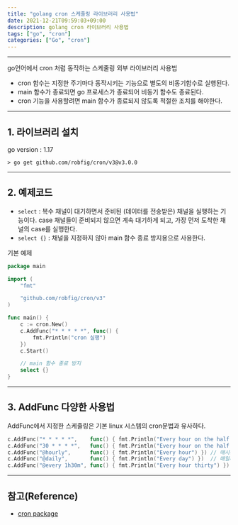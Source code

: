 ```yaml
---
title: "golang cron 스케줄링 라이브러리 사용법"
date: 2021-12-21T09:59:03+09:00
description: golang cron 라이브러리 사용법
tags: ["go", "cron"]
categories: ["Go", "cron"]
---
```



---

go언어에서 cron 처럼 동작하는 스케줄링 외부 라이브러리 사용법

- cron 함수는 지정한 주기마다 동작시키는 기능으로 별도의 비동기함수로 실행된다.
- main 함수가 종료되면 go 프로세스가 종료되어 비동기 함수도 종료된다.
- cron 기능을 사용할려면 main 함수가 종료되지 않도록 적절한 조치를 해야한다.


---

## 1. 라이브러리 설치

go version : 1.17

```
> go get github.com/robfig/cron/v3@v3.0.0
```


---

## 2. 예제코드

- `select` : 복수 채널이 대기하면서 준비된 (데이터를 전송받은) 채널을 실행하는 기능이다. case 채널들이 준비되지 않으면 계속 대기하게 되고, 가장 먼저 도착한 채널의 case를 실행한다.
- `select {}` : 채널을 지정하지 않아 main 함수 종료 방지용으로 사용한다.

기본 예제

```go
package main

import (
	"fmt"

	"github.com/robfig/cron/v3"
)

func main() {
	c := cron.New()
	c.AddFunc("* * * * *", func() {
		fmt.Println("cron 실행")
	})
	c.Start()

	// main 함수 종료 방지
	select {}
}
```


---

## 3. AddFunc 다양한 사용법

AddFunc에서 지정한 스케줄링은 기본 linux 시스템의 cron문법과 유사하다.

```go
c.AddFunc("* * * * *",    func() { fmt.Println("Every hour on the half hour") })  // 매분마다
c.AddFunc("30 * * * *",   func() { fmt.Println("Every hour on the half hour") })  // 매시간 30분마다
c.AddFunc("@hourly",      func() { fmt.Println("Every hour") }) // 매시간마다
c.AddFunc("@daily",       func() { fmt.Println("Every day") })  // 매일마다
c.AddFunc("@every 1h30m", func() { fmt.Println("Every hour thirty") }) // 1시간 30분 경과할때마다
```


---

## 참고(Reference)

- [cron package](https://pkg.go.dev/github.com/robfig/cron)
